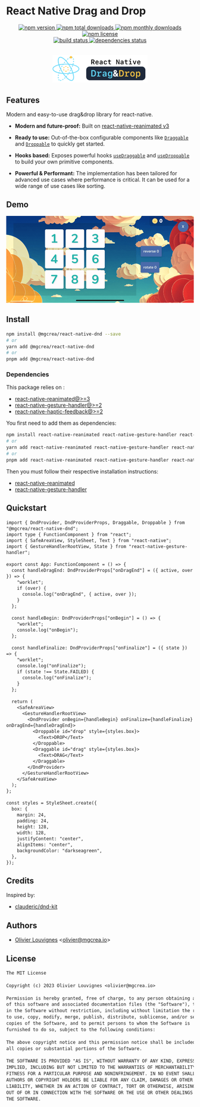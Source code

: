 # React Native Drag and Drop

<!-- markdownlint-disable MD033 -->
<p align="center">
  <a href="https://www.npmjs.com/package/@mgcrea/react-native-dnd">
    <img src="https://img.shields.io/npm/v/@mgcrea/react-native-dnd.svg?style=for-the-badge" alt="npm version" />
  </a>
  <a href="https://www.npmjs.com/package/@mgcrea/react-native-dnd">
    <img src="https://img.shields.io/npm/dt/@mgcrea/react-native-dnd.svg?style=for-the-badge" alt="npm total downloads" />
  </a>
  <a href="https://www.npmjs.com/package/@mgcrea/react-native-dnd">
    <img src="https://img.shields.io/npm/dm/@mgcrea/react-native-dnd.svg?style=for-the-badge" alt="npm monthly downloads" />
  </a>
  <a href="https://www.npmjs.com/package/@mgcrea/react-native-dnd">
    <img src="https://img.shields.io/npm/l/@mgcrea/react-native-dnd.svg?style=for-the-badge" alt="npm license" />
  </a>
  <br />
  <a href="https://github.com/mgcrea/react-native-dnd/actions/workflows/main.yaml">
    <img src="https://img.shields.io/github/actions/workflow/status/mgcrea/react-native-dnd/main.yaml?style=for-the-badge&branch=master" alt="build status" />
  </a>
  <a href="https://depfu.com/github/mgcrea/react-native-dnd">
    <img src="https://img.shields.io/depfu/dependencies/github/mgcrea/react-native-dnd?style=for-the-badge" alt="dependencies status" />
  </a>
</p>

<p align="center" style="margin: 32px">
  <a href="https://mgcrea.github.io/react-native-dnd">
    <img src="./.github/assets/logo.png" alt="logo" style="max-width: 256px" />
  </a>
</p>
<!-- markdownlint-enable MD037 -->

## Features

Modern and easy-to-use drag&drop library for react-native.

- **Modern and future-proof:** Built on [react-native-reanimated v3](https://github.com/software-mansion/react-native-reanimated/)

- **Ready to use:** Out-of-the-box configurable components like [`Draggable`](./src/components/Draggable.tsx) and [`Droppable`](./src/components/Droppable.tsx) to quickly get started.

- **Hooks based:** Exposes powerful hooks [`useDraggable`](./src/hooks/useDraggable.ts) and [`useDroppable`](./src/hooks/useDroppable.ts) to build your own primitive components.

- **Powerful & Performant:** The implementation has been tailored for advanced use cases where performance is critical. It can be used for a wide range of use cases like sorting.

## Demo

![demo](./.github/assets/demo.gif)

## Install

```bash
npm install @mgcrea/react-native-dnd --save
# or
yarn add @mgcrea/react-native-dnd
# or
pnpm add @mgcrea/react-native-dnd
```

### Dependencies

This package relies on :

- [react-native-reanimated@>=3](https://github.com/software-mansion/react-native-reanimated/)
- [react-native-gesture-handler@>=2](https://github.com/software-mansion/react-native-gesture-handler/)
- [react-native-haptic-feedback@>=2](https://github.com/mkuczera/react-native-haptic-feedback/)

You first need to add them as dependencies:

```bash
npm install react-native-reanimated react-native-gesture-handler react-native-haptic-feedback --save
# or
yarn add react-native-reanimated react-native-gesture-handler react-native-haptic-feedback
# or
pnpm add react-native-reanimated react-native-gesture-handler react-native-haptic-feedback
```

Then you must follow their respective installation instructions:

- [react-native-reanimated](https://docs.swmansion.com/react-native-reanimated/docs/fundamentals/installation)
- [react-native-gesture-handler](https://docs.swmansion.com/react-native-gesture-handler/docs/installation)

## Quickstart

```tsx
import { DndProvider, DndProviderProps, Draggable, Droppable } from "@mgcrea/react-native-dnd";
import type { FunctionComponent } from "react";
import { SafeAreaView, StyleSheet, Text } from "react-native";
import { GestureHandlerRootView, State } from "react-native-gesture-handler";

export const App: FunctionComponent = () => {
  const handleDragEnd: DndProviderProps["onDragEnd"] = ({ active, over }) => {
    "worklet";
    if (over) {
      console.log("onDragEnd", { active, over });
    }
  };

  const handleBegin: DndProviderProps["onBegin"] = () => {
    "worklet";
    console.log("onBegin");
  };

  const handleFinalize: DndProviderProps["onFinalize"] = ({ state }) => {
    "worklet";
    console.log("onFinalize");
    if (state !== State.FAILED) {
      console.log("onFinalize");
    }
  };

  return (
    <SafeAreaView>
      <GestureHandlerRootView>
        <DndProvider onBegin={handleBegin} onFinalize={handleFinalize} onDragEnd={handleDragEnd}>
          <Droppable id="drop" style={styles.box}>
            <Text>DROP</Text>
          </Droppable>
          <Draggable id="drag" style={styles.box}>
            <Text>DRAG</Text>
          </Draggable>
        </DndProvider>
      </GestureHandlerRootView>
    </SafeAreaView>
  );
};

const styles = StyleSheet.create({
  box: {
    margin: 24,
    padding: 24,
    height: 128,
    width: 128,
    justifyContent: "center",
    alignItems: "center",
    backgroundColor: "darkseagreen",
  },
});
```

## Credits

Inspired by:

- [clauderic/dnd-kit](https://github.com/clauderic/dnd-kit)

## Authors

- [Olivier Louvignes](https://github.com/mgcrea) <<olivier@mgcrea.io>>

## License

```txt
The MIT License

Copyright (c) 2023 Olivier Louvignes <olivier@mgcrea.io>

Permission is hereby granted, free of charge, to any person obtaining a copy
of this software and associated documentation files (the "Software"), to deal
in the Software without restriction, including without limitation the rights
to use, copy, modify, merge, publish, distribute, sublicense, and/or sell
copies of the Software, and to permit persons to whom the Software is
furnished to do so, subject to the following conditions:

The above copyright notice and this permission notice shall be included in
all copies or substantial portions of the Software.

THE SOFTWARE IS PROVIDED "AS IS", WITHOUT WARRANTY OF ANY KIND, EXPRESS OR
IMPLIED, INCLUDING BUT NOT LIMITED TO THE WARRANTIES OF MERCHANTABILITY,
FITNESS FOR A PARTICULAR PURPOSE AND NONINFRINGEMENT. IN NO EVENT SHALL THE
AUTHORS OR COPYRIGHT HOLDERS BE LIABLE FOR ANY CLAIM, DAMAGES OR OTHER
LIABILITY, WHETHER IN AN ACTION OF CONTRACT, TORT OR OTHERWISE, ARISING FROM,
OUT OF OR IN CONNECTION WITH THE SOFTWARE OR THE USE OR OTHER DEALINGS IN
THE SOFTWARE.
```
